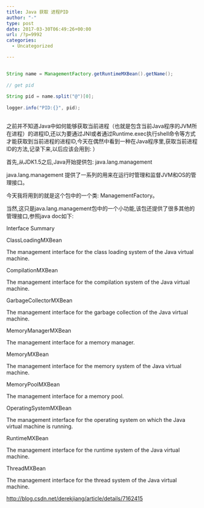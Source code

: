 ```yaml
---
title: Java 获取 进程PID
author: "-"
type: post
date: 2017-03-30T06:49:26+00:00
url: /?p=9992
categories:
  - Uncategorized

---
```

```java
  
String name = ManagementFactory.getRuntimeMXBean().getName();
          
// get pid
          
String pid = name.split("@")[0];
          
logger.info("PID:{}", pid);
  
```

之前并不知道Java中如何能够获取当前进程（也就是包含当前Java程序的JVM所在进程）的进程ID,还以为要通过JNI或者通过Runtime.exec执行shell命令等方式才能获取到当前进程的进程ID,今天在偶然中看到一种在Java程序里,获取当前进程ID的方法,记录下来,以后应该会用到: ）
  
首先,从JDK1.5之后,Java开始提供包: java.lang.management

java.lang.management 提供了一系列的用来在运行时管理和监督JVM和OS的管理接口。

今天我将用到的就是这个包中的一个类: ManagementFactory。

当然,这只是java.lang.management包中的一个小功能,该包还提供了很多其他的管理接口,参照java doc如下: 

Interface Summary
  
ClassLoadingMXBean
  
The management interface for the class loading system of the Java virtual machine.
  
CompilationMXBean
  
The management interface for the compilation system of the Java virtual machine.
  
GarbageCollectorMXBean
  
The management interface for the garbage collection of the Java virtual machine.
  
MemoryManagerMXBean
  
The management interface for a memory manager.
  
MemoryMXBean
  
The management interface for the memory system of the Java virtual machine.
  
MemoryPoolMXBean
  
The management interface for a memory pool.
  
OperatingSystemMXBean
  
The management interface for the operating system on which the Java virtual machine is running.
  
RuntimeMXBean
  
The management interface for the runtime system of the Java virtual machine.
  
ThreadMXBean
  
The management interface for the thread system of the Java virtual machine.

http://blog.csdn.net/derekjiang/article/details/7162415